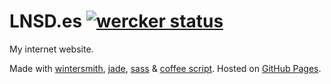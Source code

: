 # LNSD.es [![wercker status](https://app.wercker.com/status/ac150e65c3d7a4937a5b59f108747eae/s "wercker status")](https://app.wercker.com/project/bykey/ac150e65c3d7a4937a5b59f108747eae)

My internet website.

Made with [wintersmith][1], [jade][2], [sass][3] & [coffee script][4].
Hosted on [GitHub Pages][gh].

[1]:http://wintersmith.io/
[2]:http://jade-lang.com/
[3]:http://sass-lang.com/
[4]:http://coffeescript.org/
[gh]:http://pages.github.com/
